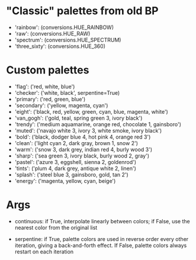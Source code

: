 # "Classic" palettes from old BP
- 'rainbow': (conversions.HUE_RAINBOW)
- 'raw': (conversions.HUE_RAW)
- 'spectrum': (conversions.HUE_SPECTRUM)
- 'three_sixty': (conversions.HUE_360)

# Custom palettes
- 'flag': ('red, white, blue')
- 'checker': ('white, black', serpentine=True)
- 'primary': ('red, green, blue')
- 'secondary': ('yellow, magenta, cyan')
- 'eight': ('black, red, yellow, green, cyan, blue, magenta, white')
- 'van_gogh': ('gold, teal, spring green 3, ivory black')
- 'trendy': ('medium aquamarine, orange red, chocolate 1, gainsboro')
- 'muted': ('navajo white 3, ivory 3, white smoke, ivory black')
- 'bold': ('black, dodger blue 4, hot pink 4, orange red 3')
- 'clean': ('light cyan 2, dark gray, brown 1, snow 2')
- 'warm': ('snow 3, dark grey, indian red 4, burly wood 3')
- 'sharp': ('sea green 3, ivory black, burly wood 2, gray')
- 'pastel': ('azure 3, eggshell, sienna 2, goldenrod')
- 'tints': ('plum 4, dark grey, antique white 2, linen')
- 'splash': ('steel blue 3, gainsboro, gold, tan 2')
- 'energy': ('magenta, yellow, cyan, beige')

# Args
- continuous: if True, interpolate linearly between colors; if False, use the nearest color from the original list

- serpentine: if True, palette colors are used in reverse order every other iteration, giving a back-and-forth effect.  If False, palette colors always restart on each iteration
